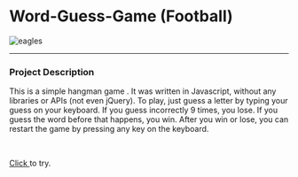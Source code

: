 # Word-Guess-Game (Football)

<img src= "./assets/images/back-ground.jpg" alt = "eagles">
<hr>
<h3>Project Description</h3>

<p>This is a simple hangman game . It was written in Javascript, without any libraries or APIs (not even jQuery). To play, just guess a letter by typing your guess on your keyboard. If you guess incorrectly 9 times, you lose. If you guess the word before that happens, you win. After you win or lose, you can restart the game by pressing any key on the keyboard.</p>
<br>
<p><a href = "https://ferewtucho.github.io/Word-Guess-Game/">Click </a> to try.</p>
